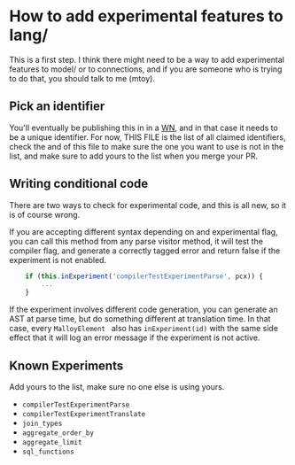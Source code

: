 # How to add experimental features to lang/

This is a first step. I think there might need to be a way to add experimental features to model/ or to connections, and if you are someone who is trying to do that, you should talk to me (mtoy).

## Pick an identifier

You'll eventually be publishing this in in a [WN](https://github.com/malloydata/whatsnext), and in that case it needs to be a unique identifier. For now, THIS FILE is the list of all claimed identifiers, check the and of this file to make sure the one you want to use is not in the list, and make sure to add yours to the list when you merge your PR.

## Writing conditional code

There are two ways to check for experimental code, and this is all new, so it is of course wrong.

If you are accepting different syntax depending on and experimental flag, you can call this method from any parse visitor method, it will test the compiler flag, and generate a correctly tagged error and return false if the experiment is not enabled.

```TypeScript
    if (this.inExperiment('compilerTestExperimentParse', pcx)) {
        ...
    }
```

If the experiment involves different code generation, you can generate an AST at parse time, but do something different at translation time. In that case, every `MalloyElement ` also has `inExperiment(id)` with the same side effect that it will log an error message if the experiment is not active.

## Known Experiments

Add yours to the list, make sure no one else is using yours.

* `compilerTestExperimentParse`
* `compilerTestExperimentTranslate`
* `join_types`
* `aggregate_order_by`
* `aggregate_limit`
* `sql_functions`
